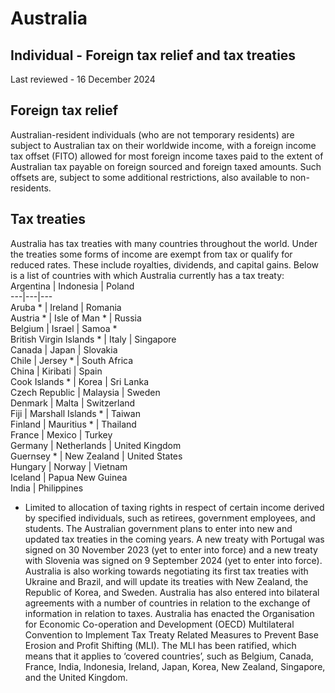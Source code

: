 # Australia
## Individual - Foreign tax relief and tax treaties
Last reviewed - 16 December 2024
## Foreign tax relief
Australian-resident individuals (who are not temporary residents) are subject to Australian tax on their worldwide income, with a foreign income tax offset (FITO) allowed for most foreign income taxes paid to the extent of Australian tax payable on foreign sourced and foreign taxed amounts. Such offsets are, subject to some additional restrictions, also available to non-residents.
## Tax treaties
Australia has tax treaties with many countries throughout the world. Under the treaties some forms of income are exempt from tax or qualify for reduced rates. These include royalties, dividends, and capital gains.
Below is a list of countries with which Australia currently has a tax treaty:
Argentina | Indonesia | Poland  
---|---|---  
Aruba * | Ireland | Romania  
Austria * | Isle of Man * | Russia  
Belgium | Israel  | Samoa *  
British Virgin Islands * | Italy | Singapore  
Canada | Japan | Slovakia  
Chile | Jersey * | South Africa  
China | Kiribati | Spain  
Cook Islands * | Korea | Sri Lanka  
Czech Republic | Malaysia | Sweden  
Denmark | Malta | Switzerland  
Fiji | Marshall Islands * | Taiwan  
Finland | Mauritius * | Thailand  
France | Mexico | Turkey  
Germany | Netherlands | United Kingdom  
Guernsey * | New Zealand | United States  
Hungary | Norway | Vietnam  
Iceland | Papua New Guinea  
India | Philippines  
* Limited to allocation of taxing rights in respect of certain income derived by specified individuals, such as retirees, government employees, and students.
The Australian government plans to enter into new and updated tax treaties in the coming years. A new treaty with Portugal was signed on 30 November 2023 (yet to enter into force) and a new treaty with Slovenia was signed on 9 September 2024 (yet to enter into force). Australia is also working towards negotiating its first tax treaties with Ukraine and Brazil, and will update its treaties with New Zealand, the Republic of Korea, and Sweden.
Australia has also entered into bilateral agreements with a number of countries in relation to the exchange of information in relation to taxes.
Australia has enacted the Organisation for Economic Co-operation and Development (OECD) Multilateral Convention to Implement Tax Treaty Related Measures to Prevent Base Erosion and Profit Shifting (MLI). The MLI has been ratified, which means that it applies to ‘covered countries’, such as Belgium, Canada, France, India, Indonesia, Ireland, Japan, Korea, New Zealand, Singapore, and the United Kingdom.

